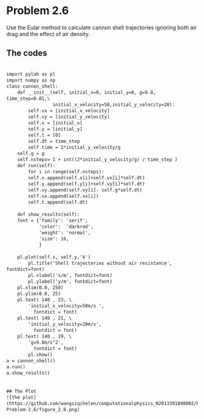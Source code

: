 # Problem 2.6  
  Use the Eular method to calculate cannon shell trajectories ignoring both air drag and the effect of air density.  
 

## The codes  
<pre><code>  
import pylab as pl
import numpy as np
class cannon_shell:
    def __init__(self, initial_x=0, initial_y=0, g=9.8, time_step=0.01,\
                 initial_x_velocity=50,initial_y_velocity=20):
        self.vx = [initial_x_velocity]
        self.vy = [initial_y_velocity]
        self.x = [initial_x]
        self.y = [initial_y]
        self.t = [0]
        self.dt = time_step
        self.time = 2*initial_y_velocity/g 
	self.g = g
	self.nsteps= 1 + int((2*initial_y_velocity/g) / time_step )
    def run(self):
        for i in range(self.nsteps):
		self.x.append(self.x[i]+self.vx[i]*self.dt)
		self.y.append(self.y[i]+self.vy[i]*self.dt)
		self.vy.append(self.vy[i]- self.g*self.dt)
		self.vx.append(self.vx[i])
		self.t.append(self.dt)
 
    def show_results(self):
	font = {'family': 'serif',
        	'color':  'darkred',
        	'weight': 'normal',
        	'size': 16,
        	}

	pl.plot(self.x, self.y,'k')
        pl.title('Shell trajectories without air resistance', fontdict=font)
        pl.xlabel('x/m', fontdict=font)
        pl.ylabel('y/m', fontdict=font)
	pl.xlim(0.0, 250)
	pl.ylim(0.0, 25)
	pl.text( 140 , 23, \
		'initial_x_velocity=50m/s ',
		  fontdict = font)
	pl.text( 140 , 21, \
		'initial_y_velocity=20m/s',
		  fontdict = font)
	pl.text( 140 , 19, \
		'g=9.8m/s^2',
		  fontdict = font)  
        pl.show()
a = cannon_shell()
a.run()
a.show_results()


## The Plot
![the plot](https://github.com/wangsiqihelen/computationalphysics_N2013301040002/blob/master/Exercise_05-Problem-2.6/figure_2.6.png)
